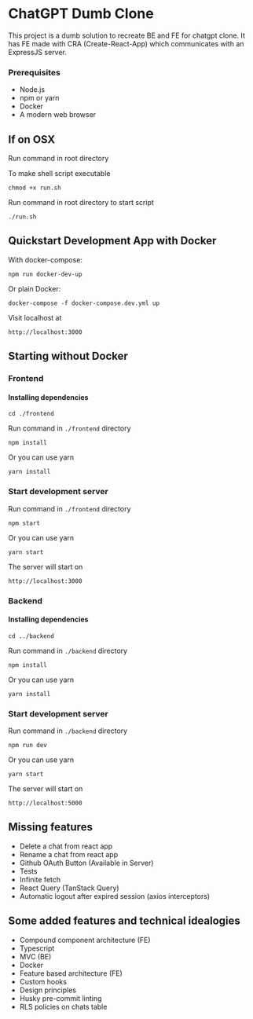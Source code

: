 # ChatGPT Dumb Clone

This project is a dumb solution to recreate BE and FE for chatgpt clone. It has FE made with CRA (Create-React-App) which communicates with an ExpressJS server.

### Prerequisites

- Node.js
- npm or yarn
- Docker
- A modern web browser

## If on OSX

Run command in root directory

To make shell script executable

```
chmod +x run.sh
```

Run command in root directory to start script

```
./run.sh
```

## Quickstart Development App with Docker

With docker-compose:

```
npm run docker-dev-up
```

Or plain Docker:

```
docker-compose -f docker-compose.dev.yml up
```

Visit localhost at

```
http://localhost:3000
```

## Starting without Docker

### Frontend

#### Installing dependencies

```
cd ./frontend
```

Run command in `./frontend` directory

```
npm install
```

Or you can use yarn

```
yarn install
```

### Start development server

Run command in `./frontend` directory

```
npm start
```

Or you can use yarn

```
yarn start
```

The server will start on

```
http://localhost:3000
```

### Backend

#### Installing dependencies

```
cd ../backend
```

Run command in `./backend` directory

```
npm install
```

Or you can use yarn

```
yarn install
```

### Start development server

Run command in `./backend` directory

```
npm run dev
```

Or you can use yarn

```
yarn start
```

The server will start on

```
http://localhost:5000
```

## Missing features

- Delete a chat from react app
- Rename a chat from react app
- Github OAuth Button (Available in Server)
- Tests
- Infinite fetch
- React Query (TanStack Query)
- Automatic logout after expired session (axios interceptors)

## Some added features and technical idealogies

- Compound component architecture (FE)
- Typescript
- MVC (BE)
- Docker
- Feature based architecture (FE)
- Custom hooks
- Design principles
- Husky pre-commit linting
- RLS policies on chats table
